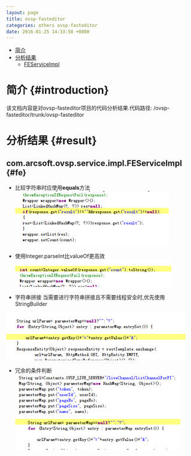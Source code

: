 ```yaml
---
layout: page
title: ovsp-fasteditor
categories: others ovsp-fasteditor
date: 2016-01-25 14:33:58 +0800
---
```


- [简介](#introduction)
- [分析结果](#result)
  - [FEServiceImpl](#fe)

# 简介 {#introduction}
该文档内容是对ovsp-fasteditor项目的代码分析结果.代码路径: /ovsp-fasteditor/trunk/ovsp-fasteditor

# 分析结果 {#result}

## com.arcsoft.ovsp.service.impl.FEServiceImpl {#fe}
- 比较字符串时应使用**equals**方法
![fe-listOnlineContent](/images/ovsp-fasteditor/fes-listOnlineContent.png)

- 使用Integer.parseInt比valueOf更高效
![fe-loc](/images/ovsp-fasteditor/fe-loc.png)

- 字符串拼接
当需要进行字符串拼接且不需要线程安全时,优先使用StringBuilder

![fe-loc-2](/images/ovsp-fasteditor/fe-loc-2.png)

- 冗余的条件判断
![fe-loc-3](/images/ovsp-fasteditor/fe-loc-3.png)